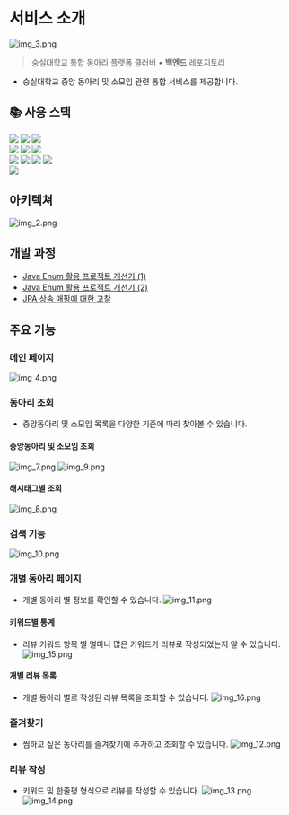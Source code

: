 
# 서비스 소개 
![img_3.png](img_3.png)
> 숭실대학교 통합 동아리 플랫폼 클러버 • <b>백엔드</b> 레포지토리 
- 숭실대학교 중앙 동아리 및 소모임 관련 통합 서비스를 제공합니다. 

## 📚 사용 스택
<div align="left">
<div>
<img src = https://img.shields.io/badge/java-%23ED8B00.svg?style=for-the-badge&logo=openjdk&logoColor=white">
<img src="https://img.shields.io/badge/springboot-6DB33F?style=for-the-badge&logo=springboot&logoColor=white">
<img src="https://img.shields.io/badge/Spring Security-6DB33F?style=for-the-badge&logo=Spring Security&logoColor=white">
</div>

<div>
<img src="https://img.shields.io/badge/Hibernate-59666C?style=for-the-badge&logo=Hibernate&logoColor=white">
<img src="https://img.shields.io/badge/MySQL-4479A1?style=for-the-badge&logo=MySQL&logoColor=white">
<img src="https://img.shields.io/badge/Redis-DC382D?style=for-the-badge&logo=Redis&logoColor=white"> 
</div>

<div>
<img src="https://img.shields.io/badge/Amazon%20EC2-FF9900?style=for-the-badge&logo=Amazon%20EC2&logoColor=white">
<img src="https://img.shields.io/badge/Amazon%20S3-569A31?style=for-the-badge&logo=Amazon%20S3&logoColor=white">
<img src="https://img.shields.io/badge/nginx-%23009639.svg?style=for-the-badge&logo=nginx&logoColor=white">
<img src="https://img.shields.io/badge/JWT-black?style=for-the-badge&logo=JSON%20web%20tokens">
</div>


<div>
	<img src = "https://img.shields.io/badge/Slack-4A154B?style=for-the-badge&logo=slack&logoColor=white">
</div>

</div>


## 아키텍쳐 
![img_2.png](img_2.png)

## 개발 과정
- [Java Enum 활용 프로젝트 개선기 (1)](https://minjun98.tistory.com/108)
- [Java Enum 활용 프로젝트 개선기 (2)](https://minjun98.tistory.com/109)
- [JPA 상속 매핑에 대한 고찰](https://minjun98.tistory.com/106)

## 주요 기능 

### 메인 페이지 
![img_4.png](img_4.png)

### 동아리 조회 
- 중앙동아리 및 소모임 목록을 다양한 기준에 따라 찾아볼 수 있습니다. 

#### 중앙동아리 및 소모임 조회  
![img_7.png](img_7.png)
![img_9.png](img_9.png)

#### 해시태그별 조회 
![img_8.png](img_8.png)

### 검색 기능 
![img_10.png](img_10.png)

### 개별 동아리 페이지 
- 개별 동아리 별 정보를 확인할 수 있습니다.
![img_11.png](img_11.png)
#### 키워드별 통계 
- 리뷰 키워드 항목 별 얼마나 많은 키워드가 리뷰로 작성되었는지 알 수 있습니다.
![img_15.png](img_15.png)
#### 개별 리뷰 목록
- 개별 동아리 별로 작성된 리뷰 목록을 조회할 수 있습니다. 
![img_16.png](img_16.png)

### 즐겨찾기 
- 찜하고 싶은 동아리를 즐겨찾기에 추가하고 조회할 수 있습니다. 
![img_12.png](img_12.png)

### 리뷰 작성 
- 키워드 및 한줄평 형식으로 리뷰를 작성할 수 있습니다. 
![img_13.png](img_13.png)
![img_14.png](img_14.png)
